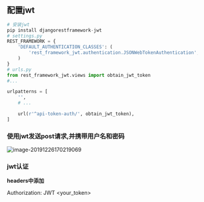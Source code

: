## 配置jwt

```python
# 安装jwt
pip install djangorestframework-jwt
# settings.py
REST_FRAMEWORK = {
    'DEFAULT_AUTHENTICATION_CLASSES': (
        'rest_framework_jwt.authentication.JSONWebTokenAuthentication',
    )
}
# urls.py
from rest_framework_jwt.views import obtain_jwt_token
#...

urlpatterns = [
    '',
    # ...

    url(r'^api-token-auth/', obtain_jwt_token),
]
```

### 使用jwt发送post请求,并携带用户名和密码

![image-20191226170219069](C:\Users\fjllo\AppData\Roaming\Typora\typora-user-images\image-20191226170219069.png)

### jwt认证

**headers中添加**

Authorization: JWT <your_token>

